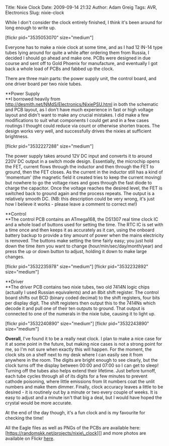 Title: Nixie Clock
Date: 2009-09-14 21:32
Author: Adam Greig
Tags: AVR, Electronics
Slug: nixie-clock

While I don't consider the clock entirely finished, I think it's been
around for long enough to write up.

[flickr pid="3535053070" size="medium"]

Everyone has to make a nixie clock at some time, and as I had 12 IN-14
type tubes lying around for quite a while after ordering them from
Russia, I decided I should go ahead and make one. PCBs were designed in
due course and sent off to Gold Phoenix for manufacture, and eventually
I got back a whole load of PCBs and fabbed up the clock.

There are three main parts: the power supply unit, the control board,
and one driver board per two nixie tubes.

**Power Supply  
**I borrowed heavily from
http://desmith.net/NMdS/Electronics/NixiePSU.html in both the schematic
and PCB layout, as I don't have much experience in fast or high voltage
layout and didn't want to make any crucial mistakes. I did make a few
modifications to suit what components I could get and in a few cases
routings I thought could reduce via count or otherwise shorten traces.
The design works very well, and successfully drives the nixies at
sufficient brightness.

[flickr pid="3532227288" size="medium"]

The power supply takes around 12V DC input and converts it to around
220V DC output in a switch mode design. Essentially, the microchip opens
the FET, current flows through the inductor and then through the FET to
ground, then the FET closes. As the current in the inductor still has a
kind of 'momentum' (the magnetic field it created tries to keep the
current moving) but nowhere to go the voltage rises and goes through the
fast diode to charge the capacitor. Once the voltage reaches the desired
level, the FET is switched back to ground again and the process repeats.
The output is a relatively smooth DC. (NB: this description could be
very wrong, it's just how I believe it works - please leave a comment to
correct me!)

**Control  
**The control PCB contains an ATmega168, the DS1307 real time clock IC
and a whole load of buttons used for setting the time. The RTC IC is set
with a time once and then keeps it as accurately as it can, using the
onboard battery backup to provide a tiny amount of power when the mains
electricity is removed. The buttons make setting the time fairly easy;
you just hold down the time item you want to change
(hour/min/sec/day/month/year) and press the up or down button to adjust,
holding it down to make large changes.

[flickr pid="3532235978" size="medium"] [flickr pid="3532232892"
size="medium"]

**Driver  
**The driver PCB contains two nixie tubes, two old 7414N logic chips
(actually I used Russian equivalents) and an 8bit shift register. The
control board shifts out BCD (binary coded decimal) to the shift
registers, four bits per display digit. The shift registers then output
this to the 7414Ns which decode it and pull one of their ten outputs to
ground. That output is connected to one of the numerals in the nixie
tube, causing it to light up.

[flickr pid="3532240890" size="medium"] [flickr pid="3532243890"
size="medium"]

**Overall**, I've found it to be a really neat clock. I plan to make a
nice case for it at some point in the future, but making nice cases is
not a strong point for me, so I'm not sure when exactly this will
happen. For the moment, the clock sits on a shelf next to my desk where
I can easily see it from anywhere in the room. The digits are bright
enough to see clearly, but the clock turns off the display between 00:00
and 07:00 so I can get to sleep! Turning off the tubes also helps extend
their lifetime. Just before turnoff, each tube cycles through all of its
digits for a few minutes to prevent cathode poisoning, where little
emissions from lit numbers coat the unlit numbers and make them dimmer.
Finally, clock accuracy leaves a little to be desired - it is routinely
out by a minute or two every couple of weeks. It is easy to adjust and a
minute isn't that big a deal, but I would have hoped the crystal would
be more accurate.

At the end of the day though, it's a fun clock and is my favourite for
checking the time!

All the Eagle files as well as PNGs of the PCBs are available here:
[https://randomskk.net/projects/nixie\_clock][] and more photos are
available on Flickr [here][].

  [https://randomskk.net/projects/nixie\_clock]: https://randomskk.net/projects/nixie_clock
  [here]: http://www.flickr.com/photos/randomskk/sets/72157605942374005/
